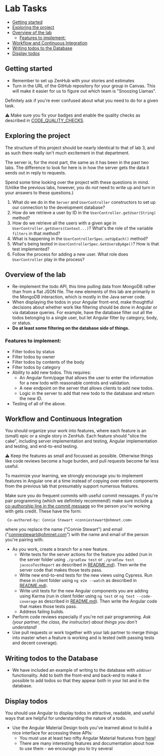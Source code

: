 # Lab Tasks <!-- omit in toc -->

- [Getting started](#getting-started)
- [Exploring the project](#exploring-the-project)
- [Overview of the lab](#overview-of-the-lab)
  - [Features to implement:](#features-to-implement)
- [Workflow and Continuous Integration](#workflow-and-continuous-integration)
- [Writing todos to the Database](#writing-todos-to-the-database)
- [Display todos](#display-todos)

## Getting started

- Remember to set up ZenHub with your stories and estimates
- Turn in the URL of the GitHub repository for your group in Canvas. This will make it easier for us to figure out which team is "Snoozing Llamas".

Definitely ask if you're ever confused about what you need to do for a given task.

:warning: Make sure you fix your badges and enable the
quality checks as described in
[CODE_QUALITY_CHECKS](./CODE_QUALITY_CHECKS.md).

## Exploring the project

The structure of this project should be nearly identical to that of lab 3, and as such there really isn't much excitement in that department.

The server is, for the most part, the same as it has been in the past two labs. The difference to look for here is in how the server gets the data it sends out in reply to requests.

Spend some time looking over the project with these questions in mind. (Unlike the previous labs, however, you do _not_ need to write up and turn in your answers to these questions.)

1. What do we do in the `Server` and `UserController` constructors
   to set up our connection to the development database?
1. How do we retrieve a user by ID in the `UserController.getUser(String)` method?
1. How do we retrieve all the users with a given age
   in `UserController.getUsers(Context...)`? What's the role of
   the variable `filters` in that method?
1. What is happening in the `UserControllerSpec.setUpEach()` method?
1. What's being tested in `UserControllerSpec.GetUsersByAge()`?
   How is that test implemented?
1. Follow the process for adding a new user. What role does `UserController` play in the process?

## Overview of the lab

- Re-implement the todo API, this time pulling data from MongoDB rather than from a flat JSON file. The new elements of this lab are primarily in the MongoDB interaction, which is mostly in the Java server code.
- When displaying the todos in your Angular front-end, make thoughtful decisions about whether work like filtering
  should be done in Angular or via database queries. For example, have the database filter out all the todos belonging to a single user,
  but let Angular filter by category, body, or status.
- **Do at least some filtering on the database side of things.**

### Features to implement:

- Filter todos by status
- Filter todos by owner
- Filter todos by contents of the body
- Filter todos by category
- Ability to add new todos. This requires:
  - An Angular form/page that allows the user to enter the information for a new todo with reasonable controls and validation.
  - A new endpoint on the server that allows clients to add new todos.
  - Logic in the server to add that new todo to the database and return the new ID.
- Testing of all of the above.

## Workflow and Continuous Integration

You should organize your work into features, where each feature is an (small) epic or a single story in ZenHub. Each feature should "slice the cake", including server implementation and testing, Angular implementation and testing, and end-to-end testing.

:warning: Keep the features as small and focussed as
possible. Otherwise things like code reviews become a huge burden,
and pull requests become far less useful.

To maximize your learning, we strongly encourage you to implement features in Angular one at a time instead of copying over
entire components from the previous lab that presumably support numerous features.

Make sure you do frequent commits with useful commit messages.
If you're pair programming (which we definitely recommend!) make
sure include [a co-authorship line in the commit message](https://docs.github.com/en/github/committing-changes-to-your-project/creating-a-commit-with-multiple-authors) so the
person you're working with gets credit. These have the form:

```text
 Co-authored-by: Connie Stewart <conniestewart@ohmnet.com>
```

where you replace the name ("Connie Stewart") and email
("conniestewart@ohmnet.com") with the name and email of the
person you're pairing with.

- As you work, create a branch for a new feature.
  - Write tests for the server actions for the feature you added (run in the server folder using `./gradlew test` or `./gradlew test jacocoTestReport` as described in [README.md](./README.md#testing-the-server)). Then write the server code that makes those tests pass.
  - Write new end-to-end tests for the new views using Cypress. Run
    these in client folder using `ng e2e --watch` as described in [README.md](./README.md#end-to-end-testing)).
  - Write unit tests for the new Angular components you are adding using Karma (run in client folder using `ng test` or `ng test --code-coverage` as described in [README.md](./README.md#testing-the-client)). Then write the Angular code that makes those tests pass.
  - Address failing builds.
- Perform code reviews especially if you're not pair programming.
  _Ask (your partner, the class, the instructor) about things you don't understand!_
- Use pull requests or work together with your lab partner to
  merge things into master when a feature is working
  and is tested (with passing tests and decent coverage).

## Writing todos to the Database

- We have included an example of writing to the database with `addUser` functionality. Add to both the front-end and back-end to make it possible to add todos so that they appear both in your list and in the database.

## Display todos

You should use Angular to display todos in attractive, readable, and useful ways that are helpful for understanding the nature of a todo.

- Use the Angular Material Design tools you've learned about to build a nice interface for
  accessing these APIs:
  - You must use at least two nifty Angular Material features from [here](https://material.angular.io/components/categories)!
  - There are many interesting features and documentation about how to use them - we encourage you to try several
